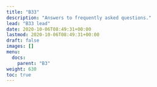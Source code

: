 ```yaml
---
title: "B33"
description: "Answers to frequently asked questions."
lead: "B33 lead"
date: 2020-10-06T08:49:31+00:00
lastmod: 2020-10-06T08:49:31+00:00
draft: false
images: []
menu:
  docs:
    parent: "B3"
weight: 630
toc: true
---
```


